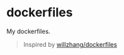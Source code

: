 # dockerfiles
My dockerfiles. 

> Inspired by [willzhang/dockerfiles](https://github.com/willzhang/dockerfiles)
